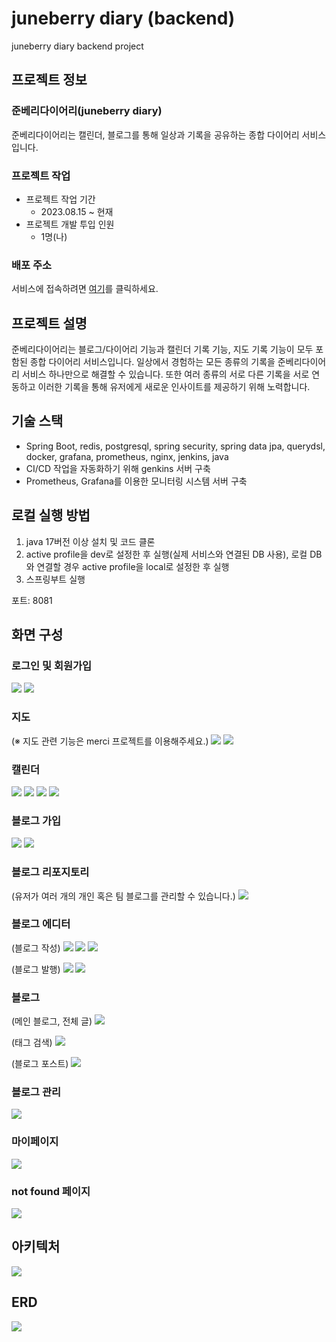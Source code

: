 # juneberry diary (backend)
juneberry diary backend project

## 프로젝트 정보
### 준베리다이어리(juneberry diary)
준베리다이어리는 캘린더, 블로그를 통해 일상과 기록을 공유하는 종합 다이어리 서비스입니다.

### 프로젝트 작업
- 프로젝트 작업 기간
  - 2023.08.15 ~ 현재
- 프로젝트 개발 투입 인원
  - 1명(나)

### 배포 주소
서비스에 접속하려면 [여기](https://juneberrydiary.com/)를 클릭하세요.

## 프로젝트 설명
준베리다이어리는 블로그/다이어리 기능과 캘린더 기록 기능, 지도 기록 기능이 모두 포함된 종합 다이어리 서비스입니다. 일상에서 경험하는 모든 종류의 기록을 준베리다이어리 서비스 하나만으로 해결할 수 있습니다. 또한 여러 종류의 서로 다른 기록을 서로 연동하고 이러한 기록을 통해 유저에게 새로운 인사이트를 제공하기 위해 노력합니다.

## 기술 스택
-  Spring Boot, redis, postgresql, spring security, spring data jpa, querydsl, docker, grafana, prometheus, nginx, jenkins, java
-  CI/CD 작업을 자동화하기 위해 genkins 서버 구축
-  Prometheus, Grafana를 이용한 모니터링 시스템 서버 구축

## 로컬 실행 방법
1. java 17버전 이상 설치 및 코드 클론
2. active profile을 dev로 설정한 후 실행(실제 서비스와 연결된 DB 사용), 로컬 DB와 연결할 경우 active profile을 local로 설정한 후 실행
3. 스프링부트 실행

포트: 8081

## 화면 구성
### 로그인 및 회원가입
![](https://cdn.juneberrydiary.com/5d3b1a67-51cb-42d2-ae2e-718d56f8968f.png)
![](https://cdn.juneberrydiary.com/6ff4572b-1201-4d8f-895f-05d04beedf71.png)

### 지도
(※ 지도 관련 기능은 merci 프로젝트를 이용해주세요.)
![](https://cdn.juneberrydiary.com/ab37a0fc-175f-40c1-81c0-3877f829a333.png)
![](https://cdn.juneberrydiary.com/f3f819c4-a054-42f6-a8b3-759a4438a758.png)

### 캘린더
![](https://cdn.juneberrydiary.com/f6141a90-218d-43a3-b873-d64cf8d56d99.png)
![](https://cdn.juneberrydiary.com/22606f3c-29cf-4bbd-91ad-518ce898dbbc.png)
![](https://cdn.juneberrydiary.com/cbca3104-ef68-4e31-becd-b70ea687a762.png)
![](https://cdn.juneberrydiary.com/9b34e21b-da85-4c97-a58e-27bf4c1ef2cf.png)

### 블로그 가입
![](https://cdn.juneberrydiary.com/03451efd-97a2-4253-a69c-66d08e2dd52d.png)
![](https://cdn.juneberrydiary.com/edde3fbf-a912-4de5-9839-0bcee45572d8.png)

### 블로그 리포지토리
(유저가 여러 개의 개인 혹은 팀 블로그를 관리할 수 있습니다.)
![](https://cdn.juneberrydiary.com/54c32264-e5fe-46df-8617-30a926b39add.png)

### 블로그 에디터
(블로그 작성)
![](https://cdn.juneberrydiary.com/e50590d2-8cec-4ff6-9e54-c632dc77ae88.jpg)
![](https://cdn.juneberrydiary.com/f967979b-6fb9-4f69-a137-fa4accf96672.png)
![](https://cdn.juneberrydiary.com/2144ad3b-5a9e-446a-a662-b39412e9a2dd.png)

(블로그 발행)
![](https://cdn.juneberrydiary.com/dbf42017-6397-4d47-80a8-5e2519f899cc.png)
![](https://cdn.juneberrydiary.com/6d45ee47-5fcb-4060-9089-5811fcd45ba4.png)

### 블로그
(메인 블로그, 전체 글)
![](https://cdn.juneberrydiary.com/c44cbb3c-96cc-458e-b13c-1af47a152185.jpg)

(태그 검색)
![](https://cdn.juneberrydiary.com/7424ceed-bca6-48e6-ab97-58707da9b4e8.jpg)

(블로그 포스트)
![](https://cdn.juneberrydiary.com/d3a30ca4-f7f5-414c-b8c3-22cfa522aa20.jpg)

### 블로그 관리
![](https://cdn.juneberrydiary.com/c36c14c6-137b-4e0d-b955-eda7834ee03a.jpg)

### 마이페이지
![](https://cdn.juneberrydiary.com/ef434a5a-c0c1-48d1-b246-41f6b066176e.png)

### not found 페이지
![](https://cdn.juneberrydiary.com/a2eb2266-c96b-41de-a671-8f596eb57cba.png)

## 아키텍처
![](https://cdn.juneberrydiary.com/6f846603-3d40-4ba2-8dc7-e35d52abab48.jpg)

## ERD
![](https://velog.velcdn.com/images/brylimo/post/9da74794-1ce3-4a63-a1d5-7c5fa5fddf8d/image.jpg)
